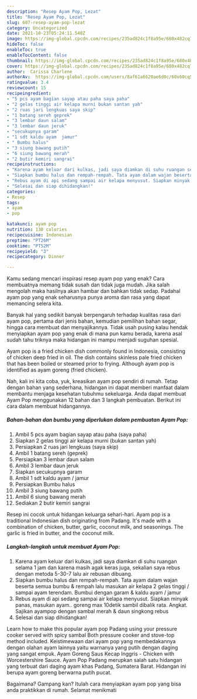 ```yaml
---
description: "Resep Ayam Pop, Lezat"
title: "Resep Ayam Pop, Lezat"
slug: 607-resep-ayam-pop-lezat
category: Uncategorized
date: 2021-10-23T05:24:11.540Z
image: https://img-global.cpcdn.com/recipes/235ad824c1f8a95e/680x482cq70/ayam-pop-foto-resep-utama.jpg
hideToc: false
enableToc: true
enableTocContent: false
thumbnail: https://img-global.cpcdn.com/recipes/235ad824c1f8a95e/680x482cq70/ayam-pop-foto-resep-utama.jpg
cover: https://img-global.cpcdn.com/recipes/235ad824c1f8a95e/680x482cq70/ayam-pop-foto-resep-utama.jpg
author:  Carissa Charlene
authorAv:  https://img-global.cpcdn.com/users/8af61a6620ae6d0c/60x60cq50/avatar.jpg
ratingvalue: 3.4
reviewcount: 15
recipeingredient:
- "5 pcs ayam bagian sayap atau paha saya paha"
- "2 gelas tinggi air kelapa murni bukan santan yah"
- "2 ruas jari lengkuas saya skip"
- "1 batang sereh geprek"
- "3 lembar daun salam"
- "3 lembar daun jeruk"
- "secukupnya garam"
- "1 sdt kaldu ayam  jamur"
- " Bumbu halus"
- "3 siung bawang putih"
- "6 siung bawang merah"
- "2 butir kemiri sangrai"
recipeinstructions:
- "Karena ayam keluar dari kulkas, jadi saya diamkan di suhu ruangan selama 1 jam dan karena masih agak keras juga, sekalian saya rebus dengan metoda 5-30-7 lalu air rebusan dibuang."
- "Siapkan bumbu halus dan rempah-rempah. Tata ayam dalam wajan beserta semua bumbu &amp; rempah lalu masukan air kelapa 2 gelas tinggi / sampai ayam terendam. Bumbui dengan garam &amp; kaldu ayam / jamur"
- "Rebus ayam di api sedang sampai air kelapa menyusut. Siapkan minyak panas, masukan ayam.. goreng max 10detik sambil dibalik rata. Angkat. Sajikan ayampop dengan sambal merah &amp; daun singkong rebus"
- "Selesai dan siap dihidangkan!"
categories:
- Resep
tags:
- ayam
- pop

katakunci: ayam pop 
nutrition: 130 calories
recipecuisine: Indonesian
preptime: "PT26M"
cooktime: "PT52M"
recipeyield: "3"
recipecategory: Dinner

---
```



Kamu sedang mencari inspirasi resep ayam pop yang enak? Cara membuatnya memang tidak susah dan tidak juga mudah. Jika salah mengolah maka hasilnya akan hambar dan bahkan tidak sedap. Padahal ayam pop yang enak seharusnya punya aroma dan rasa yang dapat memancing selera kita.


Banyak hal yang sedikit banyak berpengaruh terhadap kualitas rasa dari ayam pop, pertama dari jenis bahan, kemudian pemilihan bahan segar, hingga cara membuat dan menyajikannya. Tidak usah pusing kalau hendak menyiapkan ayam pop yang enak di mana pun kamu berada, karena asal sudah tahu triknya maka hidangan ini mampu menjadi suguhan spesial.

Ayam pop is a fried chicken dish commonly found in Indonesia, consisting of chicken deep fried in oil. The dish contains skinless pale fried chicken that has been boiled or steamed prior to frying. Although ayam pop is identified as ayam goreng (fried chicken).


Nah, kali ini kita coba, yuk, kreasikan ayam pop sendiri di rumah. Tetap dengan bahan yang sederhana, hidangan ini dapat memberi manfaat dalam membantu menjaga kesehatan tubuhmu sekeluarga. Anda dapat membuat Ayam Pop menggunakan 12 bahan dan 3 langkah pembuatan. Berikut ini cara dalam membuat hidangannya.

<!--inarticleads1-->

##### Bahan-bahan dan bumbu yang diperlukan dalam pembuatan Ayam Pop:

1. Ambil 5 pcs ayam bagian sayap atau paha (saya paha)
1. Siapkan 2 gelas tinggi air kelapa murni (bukan santan yah)
1. Persiapkan 2 ruas jari lengkuas (saya skip)
1. Ambil 1 batang sereh (geprek)
1. Persiapkan 3 lembar daun salam
1. Ambil 3 lembar daun jeruk
1. Siapkan secukupnya garam
1. Ambil 1 sdt kaldu ayam / jamur
1. Persiapkan  Bumbu halus
1. Ambil 3 siung bawang putih
1. Ambil 6 siung bawang merah
1. Sediakan 2 butir kemiri sangrai


Resep ini cocok untuk hidangan keluarga sehari-hari. Ayam pop is a traditional Indonesian dish originating from Padang. It&#39;s made with a combination of chicken, butter, garlic, coconut milk, and seasonings. The garlic is fried in butter, and the coconut milk. 

<!--inarticleads2-->

##### Langkah-langkah untuk membuat Ayam Pop:

1. Karena ayam keluar dari kulkas, jadi saya diamkan di suhu ruangan selama 1 jam dan karena masih agak keras juga, sekalian saya rebus dengan metoda 5-30-7 lalu air rebusan dibuang.
1. Siapkan bumbu halus dan rempah-rempah. Tata ayam dalam wajan beserta semua bumbu &amp; rempah lalu masukan air kelapa 2 gelas tinggi / sampai ayam terendam. Bumbui dengan garam &amp; kaldu ayam / jamur
1. Rebus ayam di api sedang sampai air kelapa menyusut. Siapkan minyak panas, masukan ayam.. goreng max 10detik sambil dibalik rata. Angkat. Sajikan ayampop dengan sambal merah &amp; daun singkong rebus
1. Selesai dan siap dihidangkan!

Learn how to make this popular ayam pop Padang using your pressure cooker served with spicy sambal Both pressure cooker and stove-top method included. Keistimewaan dari ayam pop yang membedakannya dengan olahan ayam lainnya yaitu warnanya yang putih dengan daging yang sangat empuk. Ayam Goreng Saus Kecap Inggris - Chicken with Worcestershire Sauce. Ayam Pop Padang merupkan salah satu hidangan yang terbuat dari daging ayam khas Padang, Sumatera Barat. Hidangan ini berupa ayam goreng berwarna putih pucat. 

Bagaimana? Gampang kan? Itulah cara menyiapkan ayam pop yang bisa anda praktikkan di rumah. Selamat menikmati
